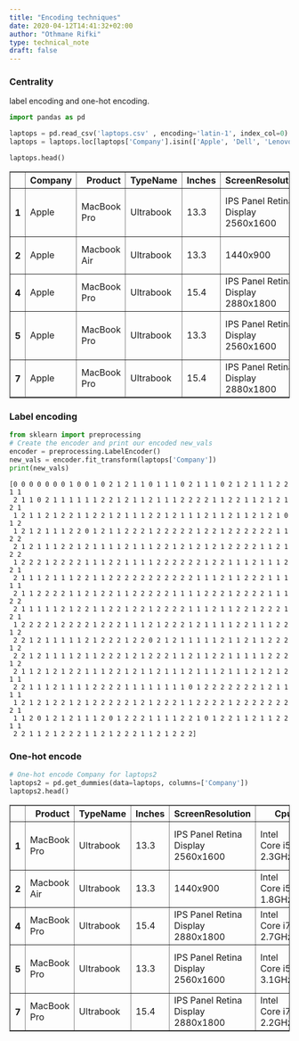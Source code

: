 ```yaml
---
title: "Encoding techniques"
date: 2020-04-12T14:41:32+02:00
author: "Othmane Rifki"
type: technical_note
draft: false
---
```

### Centrality
label encoding and one-hot encoding. 


```python
import pandas as pd
```


```python
laptops = pd.read_csv('laptops.csv' , encoding='latin-1', index_col=0) # added encoding because of errors
laptops = laptops.loc[laptops['Company'].isin(['Apple', 'Dell', 'Lenovo'])] 
```


```python
laptops.head()
```




<div>
<style scoped>
    .dataframe tbody tr th:only-of-type {
        vertical-align: middle;
    }

    .dataframe tbody tr th {
        vertical-align: top;
    }

    .dataframe thead th {
        text-align: right;
    }
</style>
<table border="1" class="dataframe">
  <thead>
    <tr style="text-align: right;">
      <th></th>
      <th>Company</th>
      <th>Product</th>
      <th>TypeName</th>
      <th>Inches</th>
      <th>ScreenResolution</th>
      <th>Cpu</th>
      <th>Ram</th>
      <th>Memory</th>
      <th>Gpu</th>
      <th>OpSys</th>
      <th>Weight</th>
      <th>Price_euros</th>
    </tr>
  </thead>
  <tbody>
    <tr>
      <th>1</th>
      <td>Apple</td>
      <td>MacBook Pro</td>
      <td>Ultrabook</td>
      <td>13.3</td>
      <td>IPS Panel Retina Display 2560x1600</td>
      <td>Intel Core i5 2.3GHz</td>
      <td>8GB</td>
      <td>128GB SSD</td>
      <td>Intel Iris Plus Graphics 640</td>
      <td>macOS</td>
      <td>1.37kg</td>
      <td>1339.69</td>
    </tr>
    <tr>
      <th>2</th>
      <td>Apple</td>
      <td>Macbook Air</td>
      <td>Ultrabook</td>
      <td>13.3</td>
      <td>1440x900</td>
      <td>Intel Core i5 1.8GHz</td>
      <td>8GB</td>
      <td>128GB Flash Storage</td>
      <td>Intel HD Graphics 6000</td>
      <td>macOS</td>
      <td>1.34kg</td>
      <td>898.94</td>
    </tr>
    <tr>
      <th>4</th>
      <td>Apple</td>
      <td>MacBook Pro</td>
      <td>Ultrabook</td>
      <td>15.4</td>
      <td>IPS Panel Retina Display 2880x1800</td>
      <td>Intel Core i7 2.7GHz</td>
      <td>16GB</td>
      <td>512GB SSD</td>
      <td>AMD Radeon Pro 455</td>
      <td>macOS</td>
      <td>1.83kg</td>
      <td>2537.45</td>
    </tr>
    <tr>
      <th>5</th>
      <td>Apple</td>
      <td>MacBook Pro</td>
      <td>Ultrabook</td>
      <td>13.3</td>
      <td>IPS Panel Retina Display 2560x1600</td>
      <td>Intel Core i5 3.1GHz</td>
      <td>8GB</td>
      <td>256GB SSD</td>
      <td>Intel Iris Plus Graphics 650</td>
      <td>macOS</td>
      <td>1.37kg</td>
      <td>1803.60</td>
    </tr>
    <tr>
      <th>7</th>
      <td>Apple</td>
      <td>MacBook Pro</td>
      <td>Ultrabook</td>
      <td>15.4</td>
      <td>IPS Panel Retina Display 2880x1800</td>
      <td>Intel Core i7 2.2GHz</td>
      <td>16GB</td>
      <td>256GB Flash Storage</td>
      <td>Intel Iris Pro Graphics</td>
      <td>Mac OS X</td>
      <td>2.04kg</td>
      <td>2139.97</td>
    </tr>
  </tbody>
</table>
</div>



### Label encoding


```python
from sklearn import preprocessing
# Create the encoder and print our encoded new_vals
encoder = preprocessing.LabelEncoder()
new_vals = encoder.fit_transform(laptops['Company'])
print(new_vals)
```

    [0 0 0 0 0 0 0 1 0 0 1 0 2 1 2 1 1 0 1 1 1 0 2 1 1 1 0 2 1 2 1 1 1 2 2 1 1
     2 1 1 0 2 1 1 1 1 1 1 2 2 1 2 1 1 2 1 1 1 2 2 2 2 1 1 2 2 1 1 2 1 2 1 2 1
     1 2 1 1 2 1 2 2 1 1 2 2 1 2 1 1 1 2 2 1 2 1 1 1 2 1 1 2 1 1 2 1 2 1 0 1 2
     1 2 1 2 1 1 1 2 2 0 1 2 1 1 2 2 2 1 2 2 2 2 2 1 2 2 1 2 2 2 2 2 2 1 1 2 2
     2 1 2 1 1 1 2 2 1 2 1 1 1 1 2 1 1 1 2 2 1 2 1 2 1 2 1 2 2 2 2 1 1 2 1 2 2
     1 2 2 2 1 2 2 2 2 1 1 1 2 2 1 1 1 1 2 2 2 2 2 2 1 2 2 1 1 1 2 1 1 1 2 2 1
     2 1 1 1 2 1 1 1 2 2 1 1 2 2 2 2 2 2 2 2 2 2 2 1 1 1 2 1 1 2 2 2 1 1 1 1 1
     2 1 1 2 2 2 2 1 1 2 1 2 2 1 1 2 2 2 2 2 1 1 1 1 2 2 2 1 2 2 2 2 1 1 1 2 2
     2 1 1 1 1 1 2 1 2 2 1 1 2 2 1 2 2 1 2 2 2 2 1 1 1 2 1 1 2 2 1 2 2 2 1 2 1
     1 2 2 2 2 1 2 2 2 2 1 2 2 2 1 1 1 2 1 2 2 2 1 2 1 1 1 1 2 2 1 1 1 2 2 1 2
     2 2 1 2 1 1 1 1 1 2 1 2 2 2 1 2 2 0 2 1 2 1 1 1 1 1 2 1 1 2 1 1 2 2 2 1 2
     2 2 1 2 1 1 1 1 2 1 1 2 2 2 1 2 1 2 2 2 1 1 2 1 1 2 2 1 1 1 1 1 2 2 2 1 2
     2 1 1 2 1 2 1 2 2 1 1 1 2 2 1 2 1 1 2 1 1 1 2 1 1 1 2 1 1 1 2 1 2 1 2 1 1
     2 2 1 1 1 2 1 1 1 1 2 2 2 2 1 1 1 1 1 1 1 1 0 1 2 2 2 2 2 2 2 1 2 1 1 1 1
     1 2 1 2 1 2 2 1 2 1 2 2 2 2 2 1 2 1 2 2 2 1 1 2 2 2 2 1 2 2 2 2 2 2 2 2 1
     1 1 2 0 1 2 1 2 1 1 1 2 0 1 2 2 2 1 1 1 1 2 2 1 0 1 2 2 1 1 2 1 1 2 2 1 1
     2 2 1 1 2 1 2 2 2 1 1 2 1 2 2 2 1 1 2 1 2 2 2]


### One-hot encode


```python
# One-hot encode Company for laptops2
laptops2 = pd.get_dummies(data=laptops, columns=['Company'])
laptops2.head()
```




<div>
<style scoped>
    .dataframe tbody tr th:only-of-type {
        vertical-align: middle;
    }

    .dataframe tbody tr th {
        vertical-align: top;
    }

    .dataframe thead th {
        text-align: right;
    }
</style>
<table border="1" class="dataframe">
  <thead>
    <tr style="text-align: right;">
      <th></th>
      <th>Product</th>
      <th>TypeName</th>
      <th>Inches</th>
      <th>ScreenResolution</th>
      <th>Cpu</th>
      <th>Ram</th>
      <th>Memory</th>
      <th>Gpu</th>
      <th>OpSys</th>
      <th>Weight</th>
      <th>Price_euros</th>
      <th>Company_Apple</th>
      <th>Company_Dell</th>
      <th>Company_Lenovo</th>
    </tr>
  </thead>
  <tbody>
    <tr>
      <th>1</th>
      <td>MacBook Pro</td>
      <td>Ultrabook</td>
      <td>13.3</td>
      <td>IPS Panel Retina Display 2560x1600</td>
      <td>Intel Core i5 2.3GHz</td>
      <td>8GB</td>
      <td>128GB SSD</td>
      <td>Intel Iris Plus Graphics 640</td>
      <td>macOS</td>
      <td>1.37kg</td>
      <td>1339.69</td>
      <td>1</td>
      <td>0</td>
      <td>0</td>
    </tr>
    <tr>
      <th>2</th>
      <td>Macbook Air</td>
      <td>Ultrabook</td>
      <td>13.3</td>
      <td>1440x900</td>
      <td>Intel Core i5 1.8GHz</td>
      <td>8GB</td>
      <td>128GB Flash Storage</td>
      <td>Intel HD Graphics 6000</td>
      <td>macOS</td>
      <td>1.34kg</td>
      <td>898.94</td>
      <td>1</td>
      <td>0</td>
      <td>0</td>
    </tr>
    <tr>
      <th>4</th>
      <td>MacBook Pro</td>
      <td>Ultrabook</td>
      <td>15.4</td>
      <td>IPS Panel Retina Display 2880x1800</td>
      <td>Intel Core i7 2.7GHz</td>
      <td>16GB</td>
      <td>512GB SSD</td>
      <td>AMD Radeon Pro 455</td>
      <td>macOS</td>
      <td>1.83kg</td>
      <td>2537.45</td>
      <td>1</td>
      <td>0</td>
      <td>0</td>
    </tr>
    <tr>
      <th>5</th>
      <td>MacBook Pro</td>
      <td>Ultrabook</td>
      <td>13.3</td>
      <td>IPS Panel Retina Display 2560x1600</td>
      <td>Intel Core i5 3.1GHz</td>
      <td>8GB</td>
      <td>256GB SSD</td>
      <td>Intel Iris Plus Graphics 650</td>
      <td>macOS</td>
      <td>1.37kg</td>
      <td>1803.60</td>
      <td>1</td>
      <td>0</td>
      <td>0</td>
    </tr>
    <tr>
      <th>7</th>
      <td>MacBook Pro</td>
      <td>Ultrabook</td>
      <td>15.4</td>
      <td>IPS Panel Retina Display 2880x1800</td>
      <td>Intel Core i7 2.2GHz</td>
      <td>16GB</td>
      <td>256GB Flash Storage</td>
      <td>Intel Iris Pro Graphics</td>
      <td>Mac OS X</td>
      <td>2.04kg</td>
      <td>2139.97</td>
      <td>1</td>
      <td>0</td>
      <td>0</td>
    </tr>
  </tbody>
</table>
</div>




```python

```
